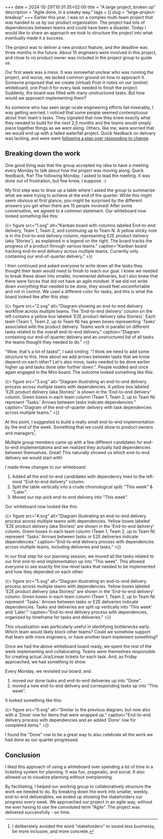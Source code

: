 +++
date = 2024-10-29T10:31:35+02:00
title = "A large project, broken up"
description = "Agile done, in a sneaky way."
tags = []
slug = "large-project-breakup"
+++
Earlier this year, I was on a complex multi-team project that was handed to us by our product organization. The project had lots of dependencies between teams and could have been a disaster. Today I would like to share an approach we took to structure the project into what eventually made it a success.

The project was to deliver a new product feature, and the deadline was three months in the future. About 15 engineers were involved in this project, and close to no product owner was included in the project group to guide us.

[miro]: https://miro.com

Our first week was a mess. It was somewhat unclear who was running the project, and worse, we lacked common ground on how to approach it. Someone proposed that we create (virtual) Post-it notes on our (online) whiteboard, one Post-it for every task needed to finish the project. Suddenly, the board was filled with many unstructured tasks. But how would we approach implementing them?

As someone who has seen large-scale engineering efforts fail miserably, I was getting worried. I noticed that some people seemed contemptuous about their team's tasks. They signaled that now they knew exactly what they needed to build for the next 2,5 months and the teams would simply piece together things as we went along. Others, like me, were worried that we would end up with a failed waterfall project. Quick feedback on delivery was lacking, and were were [following a plan over responding to change][agile].

[agile]: https://agilemanifesto.org

## Breaking down the work

One good thing was that the group accepted my idea to have a meeting every Monday to talk about how the project was moving along. Quick feedback, ftw! The following Monday, I asked to lead the meeting. It was done out of frustration, but few knew, I suppose. :)

My first step was to draw up a table where I asked the group to summarize what we were trying to achieve at the end of the quarter. While this might seem obvious at first glance, you might be surprised by the different answers you get when there are 15 people involved! After some conversation, we agreed to a common statement. Our whiteboard now looked something like this:

{{< figure src="1.svg" alt="Kanban board with columns labeled End-to-end delivery, Team 1, Team 2, and continuing up to Team N. A yellow sticky note is in the End-to-end delivery column, representing E2E product delivery (aka 'Stories'), as explained in a legend on the right. The board tracks the progress of a product through various teams." caption="Kanban board tracking end-to-end delivery across multiple teams. Currently only containing our end-of-quarter delivery." >}}

I then continued and asked everyone to write down all the tasks they thought their team would need to finish to reach our goal. I knew we needed to break these down into smaller, incremental deliveries, but I also knew that there were forces that did not have an agile mindset. If we did not write down _everything_ that needed to be done, they would feel uncomfortable and not in control. We used a different color for tasks, and this is what the board looked like after this step:

{{< figure src="2.svg" alt="Diagram showing an end-to-end delivery workflow across multiple teams. The 'End-to-end delivery' column on the left contains a yellow box labeled 'E2E product delivery (aka Stories).' Each team (Team 1, Team 2, up to Team N) has green boxes representing 'Tasks' associated with the product delivery. Teams work in parallel on different tasks related to the overall end-to-end delivery." caption="Diagram containing our end-of-quarter delivery and an unstructured list of all tasks the teams thought they needed to do." >}}


"Wow, that's a lot of tasks!", I said smiling. "I think we need to add some structure to this. How about we add arrows between tasks that we know depend on each other? Let's also move, tasks needed to be done earlier higher up and tasks done later further down.". People nodded and once again engaged in the Miro board. The outcome looked something like this:

{{< figure src="3.svg" alt="Diagram illustrating an end-to-end delivery process across multiple teams with dependencies. A yellow box labeled 'E2E product delivery (aka Stories)' is shown in the 'End-to-end delivery' column. Green boxes in each team column (Team 1, Team 2, up to Team N) represent 'Tasks.' Arrows between tasks indicate dependencies." caption="Diagram of the end-of-quarter delivery with task dependencies across multiple teams." >}}

At this point, I suggested to build a really small end-to-end implementation by the end of the week. Something that we could show to product owners and managers[^1].

[^1]: I deliberately avoided the word "stakeholders" to sound less businessy, be more inclusive, and more concrete.

Multiple group members came up with a few different candidates for end-to-end implementations and we realized they actually had dependencies between themselves. Great! This naturally showed us which end-to-end delivery we would start with!

I made three changes to our whiteboard:

 1. Added all the end-to-end candidates with dependency lines to the left-most "End-to-end delivery" column.
 2. Split the table vertically into a crude chronological split: "This week" & "Later".
 3. Moved our top-pick end-to-end delivery into "This week".

Our whiteboard now looked like this:

{{< figure src="4.svg" alt="Diagram illustrating an end-to-end delivery process across multiple teams with dependencies. Yellow boxes labeled 'E2E product delivery (aka Stories)' are shown in the 'End-to-end delivery' column. Green boxes in each team column (Team 1, Team 2, up to Team N) represent 'Tasks.' Arrows between tasks or E2E deliveries indicate dependencies." caption="End-to-end delivery process with dependencies across multiple teams, including deliveries and tasks." >}}

In our final step for our planning session, we moved all the tasks related to our first end-to-end implementation up into "This week". This allowed everyone to see exactly the low-level tasks that needed to be implemented and how they depended on each other:

{{< figure src="5.svg" alt="Diagram illustrating an end-to-end delivery process across multiple teams with dependencies. Yellow boxes labeled 'E2E product delivery (aka Stories)' are shown in the 'End-to-end delivery' column. Green boxes in each team column (Team 1, Team 2, up to Team N) represent 'Tasks.' Arrows between tasks or E2E deliveries indicate dependencies. Tasks and deliveries are split up vertically into 'This week' and 'Later'." caption="End-to-end delivery process with dependencies, organized by timeframe for tasks and deliveries." >}}

This visualization was particularly useful in identifying bottlenecks early. Which team would likely block other teams? Could we somehow support that team with more engineers, or have another team implement something?

Once we had the above whiteboard board ready, we spent the rest of the week implementing and collaborating. Teams were themselves responsible for creating actual Jira/Linear tickets for each task. And, as Friday approached, we had something to show.

Every Monday, we revisited our board, and

1. moved our done tasks and end-to-end deliveries up into "Done".
2. moved a new end-to-end delivery and corresponding tasks up into "This week".

It looked something like this:

{{< figure src="6.svg" alt="Similar to the previous diagram, but now also with a 'Done' row for items that were wrapped up." caption="End-to-end delivery process with dependencies and an added 'Done' row for completed items." >}}

I found the "Done" row to be a great way to also celebrate all the work we had done as our quarter progressed.

## Conclusion

I liked this approach of using a whiteboard over spending a lot of time in a ticketing system for planning. It was fun, pragmatic, and social. It also allowed us to visualize planning without overplanning.

By facilitating, I helped our working group to collaboratively structure the work we needed to do. By breaking down the work into smaller, weekly, end-to-end deliverables, we ended up showing the stakeholders our progress every week. We approached our project in an agile way, without me ever having to use the convoluted term "Agile". The project was delivered successfully - on time.